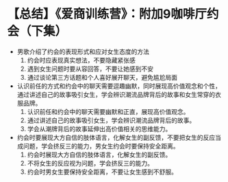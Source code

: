 # 【总结】《爱商训练营》：附加9咖啡厅约会（下集）

-   男歌介绍了约会的表现形式和应对女生态度的方法
    1.  约会时应表现真实想法，不要隐藏紧张感
    2.  遇到女生问题时要从容回答，不要让她感到不安
    3.  通过谈论第三方话题和个人喜好展开聊天，避免尴尬局面
-   认识前任的方式和约会中的聊天需要逗趣幽默，同时展现高价值观念和个性，通过讲述自己的故事吸引女生，学会辨识潮流品牌背后的故事和女生常穿的衣服品牌。
    1.  认识前任和约会中的聊天需要幽默和正直，展现高价值观念。
    2.  通过讲述自己的故事吸引女生，学会辨识潮流品牌背后的故事。
    3.  学会从潮牌背后的故事延伸出高价值相关的思维能力。
-   约会时要展现大方自信的肢体语言，化解女生的副反馈，不要把女生的反应当成问题，学会挤反三的能力，男女生约会时要保持安全距离。
    1.  约会时展现大方自信的肢体语言，化解女生的副反馈。
    2.  不将女生的反应视为问题，学会挤反三的能力。
    3.  约会时男女生要保持安全距离，不要让女生感到不舒服。